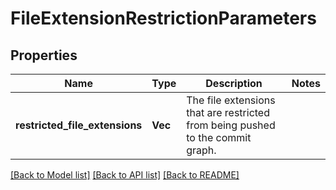 # FileExtensionRestrictionParameters

## Properties

Name | Type | Description | Notes
------------ | ------------- | ------------- | -------------
**restricted_file_extensions** | **Vec<String>** | The file extensions that are restricted from being pushed to the commit graph. | 

[[Back to Model list]](../README.md#documentation-for-models) [[Back to API list]](../README.md#documentation-for-api-endpoints) [[Back to README]](../README.md)


